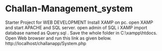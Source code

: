 # Challan-Management_system
Starter Project for WEB DEVELOPMENT
Install XAMP on pc.
open XAMP and start APACHE and SQL server.
open admin of SQL i XAMP
import database named as Query.sql .
Save the whole folder in C:\xampp\htdocs. 
Open Web browser and run this link as given below.
http://localhost/challanapp/System.php

